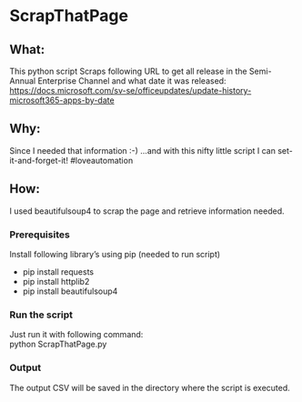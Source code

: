 # ScrapThatPage
## What:
This python script Scraps following URL to get all release in the Semi-Annual Enterprise Channel and what date it was released:  
https://docs.microsoft.com/sv-se/officeupdates/update-history-microsoft365-apps-by-date

## Why:
Since I needed that information :-) ...and with this nifty little script I can set-it-and-forget-it! #loveautomation

## How:
I used beautifulsoup4 to scrap the page and retrieve information needed.

### Prerequisites
Install following library’s using pip (needed to run script)  
* pip install requests  
* pip install httplib2  
* pip install beautifulsoup4  

### Run the script
Just run it with following command:  
python ScrapThatPage.py

### Output
The output CSV will be saved in the directory where the script is executed.
